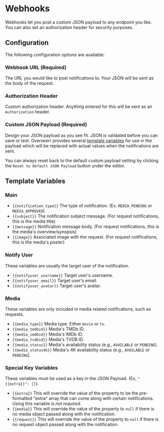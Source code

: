 # Webhooks

Webhooks let you post a custom JSON payload to any endpoint you like. You can also set an authorization header for security purposes.

## Configuration

The following configuration options are available:

### Webhook URL (Required)

The URL you would like to post notifications to. Your JSON will be sent as the body of the request.

### Authorization Header

Custom authorization header. Anything entered for this will be sent as an `Authorization` header.

### Custom JSON Payload (Required)

Design your JSON payload as you see fit. JSON is validated before you can save or test. Overseerr provides several [template variables](./webhooks.md#template-variables) for use in the payload which will be replaced with actual values when the notifications are sent.

You can always reset back to the default custom payload setting by clicking the `Reset to Default JSON Payload` button under the editor.

## Template Variables

### Main

- `{{notification_type}}` The type of notification. (Ex. `MEDIA_PENDING` or `MEDIA_APPROVED`)
- `{{subject}}` The notification subject message. (For request notifications, this is the media title)
- `{{message}}` Notification message body. (For request notifications, this is the media's overview/synopsis)
- `{{image}}` Associated image with the request. (For request notifications, this is the media's poster)

### Notify User

These variables are usually the target user of the notification.

- `{{notifyuser_username}}` Target user's username.
- `{{notifyuser_email}}` Target user's email.
- `{{notifyuser_avatar}}` Target user's avatar.

### Media

These variables are only included in media related notifications, such as requests.

- `{{media_type}}` Media type. Either `movie` or `tv`.
- `{{media_tmdbid}}` Media's TMDb ID.
- `{{media_imdbid}}` Media's IMDb ID.
- `{{media_tvdbid}}` Media's TVDB ID.
- `{{media_status}}` Media's availability status (e.g., `AVAILABLE` or `PENDING`).
- `{{media_status4k}}` Media's 4K availability status (e.g., `AVAILABLE` or `PENDING`).

### Special Key Variables

These variables must be used as a key in the JSON Payload. (Ex, `"{{extra}}": []`).

- `{{extra}}` This will override the value of the property to be the pre-formatted "extra" array that can come along with certain notifications. Using this variable is _not required_.
- `{{media}}` This will override the value of the property to `null` if there is no media object passed along with the notification.
- `{{request}}` This will override the value of the property to `null` if there is no request object passed along with the notification.
